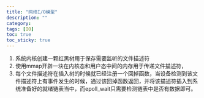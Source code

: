 ```yaml
---
title: "网络I/O模型"
description: ""
category: 
tags: [IO]
toc: true
toc_sticky: true
---
```



1. 系统内核创建一颗红黑树用于保存需要监听的文件描述符
2. 使用mmap开辟一块在内核态和用户态中间的内存用于传递文件描述符，
3. 每个文件描述符在插入树的时候就已经注册一个回掉函数，当设备检测到该文件描述符上有事件发生的时候，通过该回掉函数返回，并将该描述符插入到系统准备好的就绪链表当中，而epoll_wait只需要检测链表中是否有数据即可。


